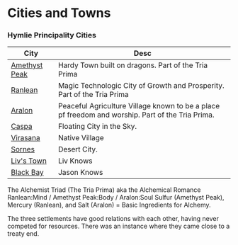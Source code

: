 # Cities and Towns

### Hymlie Principality Cities

| City | Desc |
| -- | -- |
|[Amethyst Peak](AmethystPeak.md) | Hardy Town built on dragons. Part of the Tria Prima
 [Ranlean](Ranlean.md) | Magic Technologic City of Growth and Prosperity. Part of the Tria Prima
 [Aralon](Aralon.md) | Peaceful Agriculture Village known to be a place pf freedom and worship. Part of the Tria Prima.
 [Caspa](Caspa.md) | Floating City in the Sky.
 [Virasana](Virasana.md) | Native Village
 [Sornes](Sornes.md) | Desert City.
 [Liv's Town](LivTown.md) | Liv Knows
 [Black Bay](BlackBay.md) | Jason Knows

The Alchemist Triad (The Tria Prima) aka the Alchemical Romance
Ranlean:Mind / Amethyst Peak:Body / Aralon:Soul
Sulfur (Amethyst Peak), Mercury (Ranlean), and Salt (Aralon) = Basic Ingredients for Alchemy.

The three settlements have good relations with each other, having never competed for resources. There was an instance where they came close to a treaty end.





